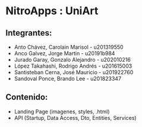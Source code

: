 # NitroApps : UniArt
## Integrantes:
 * Anto Chávez, Carolain Marisol - u201319550
 * Anco Galvez, Jorge Martin - u20191b984
 * Jurado Garay, Gonzalo Alejandro - u202010216
 * López Takahashi, Rodrigo Andrés - u201615003
 * Santisteban Cerna, José Mauricio - u201922760
 * Sandoval Ponce, Brando Lee - u201823347

## Contenido:
 * Landing Page (imagenes, styles, .html)
 * API (Startup, Data Access, Dto, Entities, Services)
